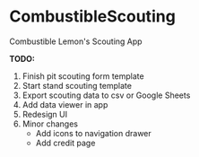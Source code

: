 # CombustibleScouting
Combustible Lemon's Scouting App

**TODO:**

1. Finish pit scouting form template
2. Start stand scouting template
3. Export scouting data to csv or Google Sheets
4. Add data viewer in app
5. Redesign UI
6. Minor changes
   - Add icons to navigation drawer
   - Add credit page
